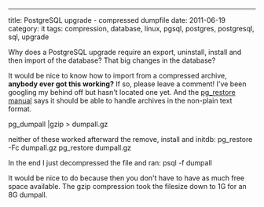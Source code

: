 ---
title: PostgreSQL upgrade - compressed dumpfile
date: 2011-06-19
category: it
tags: compression, database, linux, pgsql, postgres, postgresql, sql, upgrade

Why does a PostgreSQL upgrade require an export, uninstall, install and then import of the database? That big changes in the database?

It would be nice to know how to import from a compressed archive, **anybody ever got this working?** If so, please leave a comment! I've been googling my behind off but hasn't located one yet. And the [pg\_restore manual](http://www.postgresql.org/docs/8.4/static/app-pgrestore.html "on postgresql.org") says it should be able to handle archives in the non-plain text format.

pg\_dumpall |gzip > dumpall.gz

neither of these worked afterward the remove, install and initdb: pg\_restore -Fc dumpall.gz pg\_restore dumpall.gz

In the end I just decompressed the file and ran: psql -f dumpall

It would be nice to do because then you don't have to have as much free space available. The gzip compression took the filesize down to 1G for an 8G dumpall.
